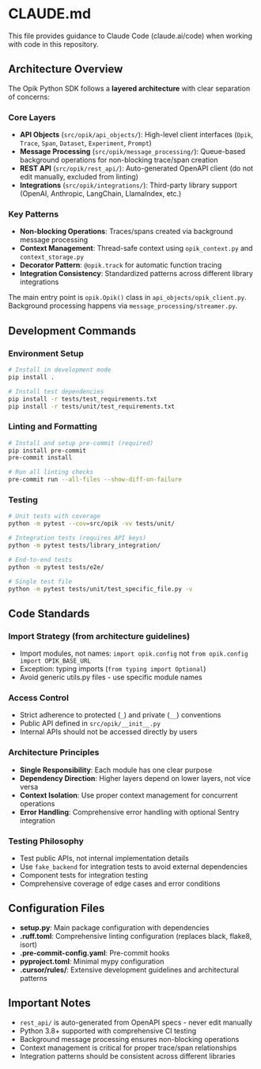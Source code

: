# CLAUDE.md

This file provides guidance to Claude Code (claude.ai/code) when working with code in this repository.

## Architecture Overview

The Opik Python SDK follows a **layered architecture** with clear separation of concerns:

### Core Layers
- **API Objects** (`src/opik/api_objects/`): High-level client interfaces (`Opik`, `Trace`, `Span`, `Dataset`, `Experiment`, `Prompt`)
- **Message Processing** (`src/opik/message_processing/`): Queue-based background operations for non-blocking trace/span creation
- **REST API** (`src/opik/rest_api/`): Auto-generated OpenAPI client (do not edit manually, excluded from linting)
- **Integrations** (`src/opik/integrations/`): Third-party library support (OpenAI, Anthropic, LangChain, LlamaIndex, etc.)

### Key Patterns
- **Non-blocking Operations**: Traces/spans created via background message processing
- **Context Management**: Thread-safe context using `opik_context.py` and `context_storage.py`
- **Decorator Pattern**: `@opik.track` for automatic function tracing
- **Integration Consistency**: Standardized patterns across different library integrations

The main entry point is `opik.Opik()` class in `api_objects/opik_client.py`. Background processing happens via `message_processing/streamer.py`.

## Development Commands

### Environment Setup
```bash
# Install in development mode
pip install .

# Install test dependencies
pip install -r tests/test_requirements.txt
pip install -r tests/unit/test_requirements.txt
```

### Linting and Formatting
```bash
# Install and setup pre-commit (required)
pip install pre-commit
pre-commit install

# Run all linting checks
pre-commit run --all-files --show-diff-on-failure
```

### Testing
```bash
# Unit tests with coverage
python -m pytest --cov=src/opik -vv tests/unit/

# Integration tests (requires API keys)
python -m pytest tests/library_integration/

# End-to-end tests
python -m pytest tests/e2e/

# Single test file
python -m pytest tests/unit/test_specific_file.py -v
```

## Code Standards

### Import Strategy (from architecture guidelines)
- Import modules, not names: `import opik.config` not `from opik.config import OPIK_BASE_URL`
- Exception: typing imports (`from typing import Optional`)
- Avoid generic utils.py files - use specific module names

### Access Control
- Strict adherence to protected (`_`) and private (`__`) conventions
- Public API defined in `src/opik/__init__.py`
- Internal APIs should not be accessed directly by users

### Architecture Principles
- **Single Responsibility**: Each module has one clear purpose
- **Dependency Direction**: Higher layers depend on lower layers, not vice versa
- **Context Isolation**: Use proper context management for concurrent operations
- **Error Handling**: Comprehensive error handling with optional Sentry integration

### Testing Philosophy
- Test public APIs, not internal implementation details
- Use `fake_backend` for integration tests to avoid external dependencies
- Component tests for integration testing
- Comprehensive coverage of edge cases and error conditions

## Configuration Files
- **setup.py**: Main package configuration with dependencies
- **.ruff.toml**: Comprehensive linting configuration (replaces black, flake8, isort)
- **.pre-commit-config.yaml**: Pre-commit hooks
- **pyproject.toml**: Minimal mypy configuration
- **.cursor/rules/**: Extensive development guidelines and architectural patterns

## Important Notes
- `rest_api/` is auto-generated from OpenAPI specs - never edit manually
- Python 3.8+ supported with comprehensive CI testing
- Background message processing ensures non-blocking operations
- Context management is critical for proper trace/span relationships
- Integration patterns should be consistent across different libraries
